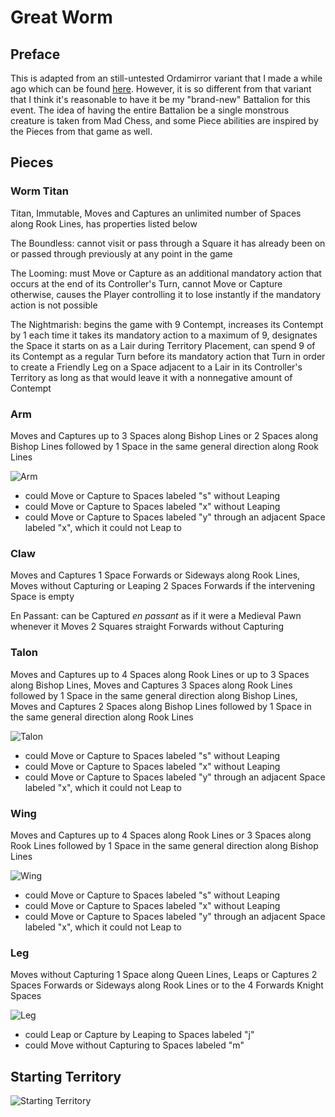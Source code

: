 # Great Worm
## Preface
This is adapted from an still-untested Ordamirror variant that I made a while ago which can be found [here](https://praseodymiumspike.neocities.org/Snake_in_Ordamirror). However, it is so different from that variant that I think it's reasonable to have it be my "brand-new" Battalion for this event. The idea of having the entire Battalion be a single monstrous creature is taken from Mad Chess, and some Piece abilities are inspired by the Pieces from that game as well.
## Pieces
### Worm Titan
Titan, Immutable, Moves and Captures an unlimited number of Spaces along Rook Lines, has properties listed below

The Boundless: cannot visit or pass through a Square it has already been on or passed through previously at any point in the game

The Looming: must Move or Capture as an additional mandatory action that occurs at the end of its Controller's Turn, cannot Move or Capture otherwise, causes the Player controlling it to lose instantly if the mandatory action is not possible

The Nightmarish: begins the game with 9 Contempt, increases its Contempt by 1 each time it takes its mandatory action to a maximum of 9, designates the Space it starts on as a Lair during Territory Placement, can spend 9 of its Contempt as a regular Turn before its mandatory action that Turn in order to create a Friendly Leg on a Space adjacent to a Lair in its Controller's Territory as long as that would leave it with a nonnegative amount of Contempt
### Arm
Moves and Captures up to 3 Spaces along Bishop Lines or 2 Spaces along Bishop Lines followed by 1 Space in the same general direction along Rook Lines

![Arm](https://github.com/user-attachments/assets/7c04e960-8730-4a3b-b8a9-123f030bb1e2)
* could Move or Capture to Spaces labeled "s" without Leaping
* could Move or Capture to Spaces labeled "x" without Leaping
* could Move or Capture to Spaces labeled "y" through an adjacent Space labeled "x", which it could not Leap to
### Claw
Moves and Captures 1 Space Forwards or Sideways along Rook Lines, Moves without Capturing or Leaping 2 Spaces Forwards if the intervening Space is empty

En Passant: can be Captured *en passant* as if it were a Medieval Pawn whenever it Moves 2 Squares straight Forwards without Capturing
### Talon
Moves and Captures up to 4 Spaces along Rook Lines or up to 3 Spaces along Bishop Lines, Moves and Captures 3 Spaces along Rook Lines followed by 1 Space in the same general direction along Bishop Lines, Moves and Captures 2 Spaces along Bishop Lines followed by 1 Space in the same general direction along Rook Lines

![Talon](https://github.com/user-attachments/assets/cf9bb05f-e5e8-4369-aea0-af604f07810b)
* could Move or Capture to Spaces labeled "s" without Leaping
* could Move or Capture to Spaces labeled "x" without Leaping
* could Move or Capture to Spaces labeled "y" through an adjacent Space labeled "x", which it could not Leap to
### Wing
Moves and Captures up to 4 Spaces along Rook Lines or 3 Spaces along Rook Lines followed by 1 Space in the same general direction along Bishop Lines

![Wing](https://github.com/user-attachments/assets/93710d79-b277-43ab-adb4-7af5691015cd)
* could Move or Capture to Spaces labeled "s" without Leaping
* could Move or Capture to Spaces labeled "x" without Leaping
* could Move or Capture to Spaces labeled "y" through an adjacent Space labeled "x", which it could not Leap to
### Leg
Moves without Capturing 1 Space along Queen Lines, Leaps or Captures 2 Spaces Forwards or Sideways along Rook Lines or to the 4 Forwards Knight Spaces

![Leg](https://github.com/user-attachments/assets/394042f3-f392-4d94-b214-aa2a96382432)
* could Leap or Capture by Leaping to Spaces labeled "j"
* could Move without Capturing to Spaces labeled "m"
## Starting Territory
![Starting Territory](https://github.com/user-attachments/assets/8158ef7f-2fda-4289-9afd-fed66cb737c6)
